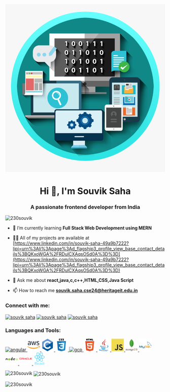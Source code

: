 
![logo](https://github.com/230Souvik/230Souvik/blob/main/113-1138414_computer-science-png-png-download-computer-science-icon.png)
<h1 align="center">Hi 👋, I'm Souvik Saha</h1>
<h3 align="center">A passionate frontend developer from India</h3>
<img align="right" alt "coding" widh="400" src="https://media1.giphy.com/media/lP8xu5t2DLGG045H8F/giphy.gif">

<p align="left"> <img src="https://komarev.com/ghpvc/?username=230souvik&label=Profile%20views&color=0e75b6&style=flat" alt="230souvik" /> </p>

- 🌱 I’m currently learning **Full Stack Web Development using MERN**

- 👨‍💻 All of my projects are available at [https://www.linkedin.com/in/souvik-saha-49a9b7222?lipi=urn%3Ali%3Apage%3Ad_flagship3_profile_view_base_contact_details%3BQKxoWGA%2FRDulCXAqsOSd0A%3D%3D](https://www.linkedin.com/in/souvik-saha-49a9b7222?lipi=urn%3Ali%3Apage%3Ad_flagship3_profile_view_base_contact_details%3BQKxoWGA%2FRDulCXAqsOSd0A%3D%3D)

- 💬 Ask me about **react,java,c,c++,HTML,CSS,Java Script**

- 📫 How to reach me **souvik.saha.cse24@heritageit.edu.in**

<h3 align="left">Connect with me:</h3>
<p align="left">
<a href="https://linkedin.com/in/souvik saha" target="blank"><img align="center" src="https://raw.githubusercontent.com/rahuldkjain/github-profile-readme-generator/master/src/images/icons/Social/linked-in-alt.svg" alt="souvik saha" height="30" width="40" /></a>
<a href="https://fb.com/souvik saha" target="blank"><img align="center" src="https://raw.githubusercontent.com/rahuldkjain/github-profile-readme-generator/master/src/images/icons/Social/facebook.svg" alt="souvik saha" height="30" width="40" /></a>
<a href="https://instagram.com/souvik saha" target="blank"><img align="center" src="https://raw.githubusercontent.com/rahuldkjain/github-profile-readme-generator/master/src/images/icons/Social/instagram.svg" alt="souvik saha" height="30" width="40" /></a>
</p>

<h3 align="left">Languages and Tools:</h3>
<p align="left"> <a href="https://angular.io" target="_blank" rel="noreferrer"> <img src="https://angular.io/assets/images/logos/angular/angular.svg" alt="angular" width="40" height="40"/> </a> <a href="https://aws.amazon.com" target="_blank" rel="noreferrer"> <img src="https://raw.githubusercontent.com/devicons/devicon/master/icons/amazonwebservices/amazonwebservices-original-wordmark.svg" alt="aws" width="40" height="40"/> </a> <a href="https://www.cprogramming.com/" target="_blank" rel="noreferrer"> <img src="https://raw.githubusercontent.com/devicons/devicon/master/icons/c/c-original.svg" alt="c" width="40" height="40"/> </a> <a href="https://www.w3schools.com/css/" target="_blank" rel="noreferrer"> <img src="https://raw.githubusercontent.com/devicons/devicon/master/icons/css3/css3-original-wordmark.svg" alt="css3" width="40" height="40"/> </a> <a href="https://cloud.google.com" target="_blank" rel="noreferrer"> <img src="https://www.vectorlogo.zone/logos/google_cloud/google_cloud-icon.svg" alt="gcp" width="40" height="40"/> </a> <a href="https://www.w3.org/html/" target="_blank" rel="noreferrer"> <img src="https://raw.githubusercontent.com/devicons/devicon/master/icons/html5/html5-original-wordmark.svg" alt="html5" width="40" height="40"/> </a> <a href="https://www.java.com" target="_blank" rel="noreferrer"> <img src="https://raw.githubusercontent.com/devicons/devicon/master/icons/java/java-original.svg" alt="java" width="40" height="40"/> </a> <a href="https://developer.mozilla.org/en-US/docs/Web/JavaScript" target="_blank" rel="noreferrer"> <img src="https://raw.githubusercontent.com/devicons/devicon/master/icons/javascript/javascript-original.svg" alt="javascript" width="40" height="40"/> </a> <a href="https://www.mongodb.com/" target="_blank" rel="noreferrer"> <img src="https://raw.githubusercontent.com/devicons/devicon/master/icons/mongodb/mongodb-original-wordmark.svg" alt="mongodb" width="40" height="40"/> </a> <a href="https://www.mysql.com/" target="_blank" rel="noreferrer"> <img src="https://raw.githubusercontent.com/devicons/devicon/master/icons/mysql/mysql-original-wordmark.svg" alt="mysql" width="40" height="40"/> </a> <a href="https://nodejs.org" target="_blank" rel="noreferrer"> <img src="https://raw.githubusercontent.com/devicons/devicon/master/icons/nodejs/nodejs-original-wordmark.svg" alt="nodejs" width="40" height="40"/> </a> <a href="https://www.oracle.com/" target="_blank" rel="noreferrer"> <img src="https://raw.githubusercontent.com/devicons/devicon/master/icons/oracle/oracle-original.svg" alt="oracle" width="40" height="40"/> </a> <a href="https://reactjs.org/" target="_blank" rel="noreferrer"> <img src="https://raw.githubusercontent.com/devicons/devicon/master/icons/react/react-original-wordmark.svg" alt="react" width="40" height="40"/> </a> </p>

<p><img align="left" src="https://github-readme-stats.vercel.app/api/top-langs?username=230souvik&show_icons=true&locale=en&layout=compact" alt="230souvik" /></p>

<p>&nbsp;<img align="center" src="https://github-readme-stats.vercel.app/api?username=230souvik&show_icons=true&locale=en" alt="230souvik" /></p>

<p><img align="center" src="https://github-readme-streak-stats.herokuapp.com/?user=230souvik&" alt="230souvik" /></p>
